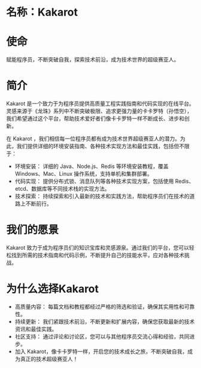 # 名称：Kakarot

# 使命
赋能程序员，不断突破自我，探索技术前沿，成为技术世界的超级赛亚人。

# 简介
Kakarot 是一个致力于为程序员提供高质量工程实践指南和代码实现的在线平台。灵感来源于《龙珠》系列中不断突破极限、追求更强力量的卡卡罗特（孙悟空），我们希望通过这个平台，帮助技术爱好者们像卡卡罗特一样不断成长、进步和创新。

在 Kakarot ，我们相信每一位程序员都有成为技术世界超级赛亚人的潜力。为此，我们提供详细的环境安装指南、各种技术实现方法和最佳实践，包括但不限于：

 - 环境安装： 详细的 Java、Node.js、Redis 等环境安装教程，覆盖 Windows、Mac、Linux 操作系统，支持单机和集群部署。
 - 代码实现： 提供分布式锁、消息队列等各种技术实现方案，包括使用 Redis、etcd、数据库等不同技术栈的实现方法。
 - 技术探索： 持续探索和引入最新的技术和实践方法，帮助程序员们在技术的道路上不断前行。

# 我们的愿景
Kakarot 致力于成为程序员们的知识宝库和灵感源泉。通过我们的平台，您可以轻松找到所需的技术指南和代码示例，不断提升自己的技能水平，应对各种技术挑战。

# 为什么选择Kakarot

 - 高质量内容： 每篇文档和教程都经过严格的筛选和验证，确保其实用性和可靠性。
 - 持续更新： 我们紧跟技术前沿，不断更新和扩展内容，确保您获取最新的技术资讯和最佳实践。
 - 社区支持： 通过评论和讨论区，您可以与其他程序员交流心得和经验，共同进步。
 - 加入 Kakarot，像卡卡罗特一样，开启您的技术成长之旅，不断突破自我，成为真正的技术超级赛亚人！

